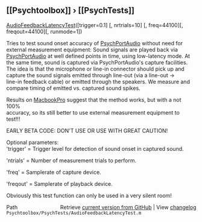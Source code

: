 ## [[Psychtoolbox]] &#8250; [[PsychTests]]

[AudioFeedbackLatencyTest](AudioFeedbackLatencyTest)([trigger=0.1] [, nrtrials=10] [, freq=44100][, freqout=44100][, runmode=1])  
  
Tries to test sound onset accuracy of [PsychPortAudio](PsychPortAudio) without need for  
external measurement equipment: Sound signals are played back via  
[PsychPortAudio](PsychPortAudio) at well defined points in time, using low-latency mode. At  
the same time, sound is captured via PsychPortAudio's capture facilities.  
The idea is that the microphone or line-in connector should pick up and  
capture the sound signals emitted through line-out (via a line-out -\>  
line-in feedback cable) or emitted through the speakers. We measure and  
compare timing of emitted vs. captured sound spikes.  
  
Results on [MacbookPro](MacbookPro) suggest that the method works, but with a not 100%  
accuracy, so its still better to use external measurement equipment to  
test!!!  
  
EARLY BETA CODE: DON'T USE OR USE WITH GREAT CAUTION!  
  
Optional parameters:  
'trigger' = Trigger level for detection of sound onset in captured sound.  
  
'ntrials' = Number of measurement trials to perform.  
  
'freq' = Samplerate of capture device.  
  
'freqout' = Samplerate of playback device.  
  
Obviously this test function can only be used in a very silent room!  
  




<div class="code_header" style="text-align:right;">
  <span style="float:left;">Path&nbsp;&nbsp;</span> <span class="counter">Retrieve <a href=
  "https://raw.github.com/Psychtoolbox-3/Psychtoolbox-3/beta/Psychtoolbox/PsychTests/AudioFeedbackLatencyTest.m">current version from GitHub</a> | View <a href=
  "https://github.com/Psychtoolbox-3/Psychtoolbox-3/commits/beta/Psychtoolbox/PsychTests/AudioFeedbackLatencyTest.m">changelog</a></span>
</div>
<div class="code">
  <code>Psychtoolbox/PsychTests/AudioFeedbackLatencyTest.m</code>
</div>

